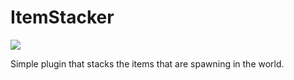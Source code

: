 # ItemStacker

[![](https://poggit.pmmp.io/shield.state/ItemStacker)](https://poggit.pmmp.io/p/ItemStacker)

Simple plugin that stacks the items that are spawning in the world.
